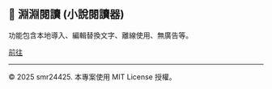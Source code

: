 ## 📘 淵淵閱讀 (小說閱讀器)

功能包含本地導入、編輯替換文字、離線使用、無廣告等。

[前往](https://smr24425.github.io/yuanyuanReader)

---

© 2025 smr24425. 本專案使用 MIT License 授權。
